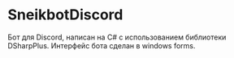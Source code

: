 # SneikbotDiscord
Бот для Discord, написан на C# с использованием библиотеки DSharpPlus.
Интерфейс бота сделан в windows forms.
